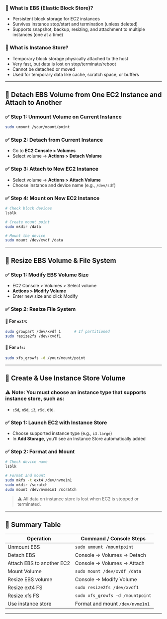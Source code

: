 
### 🔹 What is EBS (Elastic Block Store)?

* Persistent block storage for EC2 instances
* Survives instance stop/start and termination (unless deleted)
* Supports snapshot, backup, resizing, and attachment to multiple instances (one at a time)

### 🔹 What is Instance Store?

* Temporary block storage physically attached to the host
* Very fast, but data is lost on stop/terminate/reboot
* Cannot be detached or moved
* Used for temporary data like cache, scratch space, or buffers

---

## 🔄 Detach EBS Volume from One EC2 Instance and Attach to Another

### ✅ Step 1: Unmount Volume on Current Instance

```bash
sudo umount /your/mount/point
```

### ✅ Step 2: Detach from Current Instance

* Go to **EC2 Console > Volumes**
* Select volume → **Actions > Detach Volume**

### ✅ Step 3: Attach to New EC2 Instance

* Select volume → **Actions > Attach Volume**
* Choose instance and device name (e.g., `/dev/sdf`)

### ✅ Step 4: Mount on New EC2 Instance

```bash
# Check block devices
lsblk

# Create mount point
sudo mkdir /data

# Mount the device
sudo mount /dev/xvdf /data
```

---

## 📏 Resize EBS Volume & File System

### ✅ Step 1: Modify EBS Volume Size

* EC2 Console > Volumes > Select volume
* **Actions > Modify Volume**
* Enter new size and click Modify

### ✅ Step 2: Resize File System

#### 🔹 For `ext4`:

```bash
sudo growpart /dev/xvdf 1      # If partitioned
sudo resize2fs /dev/xvdf1
```

#### 🔹 For `xfs`:

```bash
sudo xfs_growfs -d /your/mount/point
```

---

## 🚀 Create & Use Instance Store Volume

### ⚠️ Note: You **must choose an instance type that supports instance store**, such as:

* `c5d`, `m5d`, `i3`, `r5d`, etc.

### ✅ Step 1: Launch EC2 with Instance Store

* Choose supported instance type (e.g., `i3.large`)
* In **Add Storage**, you’ll see an Instance Store automatically added

### ✅ Step 2: Format and Mount

```bash
# Check device name
lsblk

# Format and mount
sudo mkfs -t ext4 /dev/nvme1n1
sudo mkdir /scratch
sudo mount /dev/nvme1n1 /scratch
```

> ⚠️ All data on instance store is lost when EC2 is stopped or terminated.

---

## 🧠 Summary Table

| Operation                 | Command / Console Steps          |
| ------------------------- | -------------------------------- |
| Unmount EBS               | `sudo umount /mountpoint`        |
| Detach EBS                | Console → Volumes → Detach       |
| Attach EBS to another EC2 | Console → Volumes → Attach       |
| Mount Volume              | `sudo mount /dev/xvdf /data`     |
| Resize EBS volume         | Console → Modify Volume          |
| Resize ext4 FS            | `sudo resize2fs /dev/xvdf1`      |
| Resize xfs FS             | `sudo xfs_growfs -d /mountpoint` |
| Use instance store        | Format and mount `/dev/nvme1n1`  |

---
